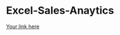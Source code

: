 # Excel-Sales-Anaytics

[Your link here](https://github.com/Prathish-codes/Excel-Sales-Anaytics/blob/main/Customer%20Performance%20Report.pdf)
